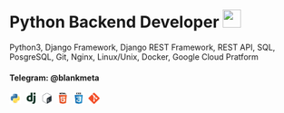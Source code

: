 <h1 align="left">Python Backend Developer
<img src="https://i.gifer.com/origin/3b/3bbf0dc0e49287b8de612b409997137e_w200.gif" height="32" width="32"/></h1>
Python3, Django Framework, Django REST Framework, REST API, SQL, PosgreSQL, Git, Nginx, Linux/Unix, Docker, Google Cloud Pratform

<h4>Telegram: @blankmeta</h4>

<!--[![codewars](https://www.codewars.com/users/blankmeta/badges/large)](https://www.codewars.com/users/blankmeta)-->

<div>
  <img src="https://github.com/devicons/devicon/blob/master/icons/python/python-original.svg" width="20" height="20"/>&nbsp;
  <img src="https://github.com/devicons/devicon/blob/master/icons/django/django-plain.svg" width="20" height="20"/>&nbsp;
  <img src="https://github.com/devicons/devicon/blob/master/icons/bash/bash-plain.svg" width="20" height="20"/>&nbsp;
  <img src="https://github.com/devicons/devicon/blob/master/icons/html5/html5-original-wordmark.svg" width="20" height="20"/>&nbsp;
  <img src="https://github.com/devicons/devicon/blob/master/icons/css3/css3-original-wordmark.svg" width="20" height="20"/>&nbsp;
  <img src="https://github.com/devicons/devicon/blob/master/icons/git/git-original.svg" width="20" height="20"/>&nbsp;
</div>
